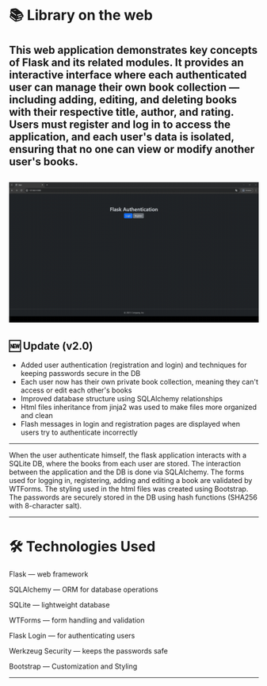 # 📚 Library on the web

This web application demonstrates key concepts of Flask and its related modules.
It provides an interactive interface where each authenticated user can manage their own book collection — including adding, editing, and deleting books with their respective title, author, and rating.
Users must register and log in to access the application, and each user's data is isolated, ensuring that no one can view or modify another user's books.
---
![](library_v2.gif)
---

## 🆕 Update (v2.0)
- Added user authentication (registration and login) and techniques for keeping passwords secure in the DB
- Each user now has their own private book collection, meaning they can't access or edit each other's books
- Improved database structure using SQLAlchemy relationships
- Html files inheritance from jinja2 was used to make files more organized and clean
- Flash messages in login and registration pages are displayed when users try to authenticate incorrectly

---

When the user authenticate himself, the flask application interacts with a SQLite DB, where the books
from each user are stored. The interaction between the application and the DB is done via SQLAlchemy.
The forms used for logging in, registering, adding and editing a book are validated by WTForms.
The styling used in the html files was created using Bootstrap. The passwords are securely stored in the DB 
using hash functions (SHA256 with 8-character salt).


---

# 🛠️ Technologies Used

Flask — web framework

SQLAlchemy — ORM for database operations

SQLite — lightweight database

WTForms — form handling and validation

Flask Login — for authenticating users

Werkzeug Security — keeps the passwords safe

Bootstrap — Customization and Styling 

---
